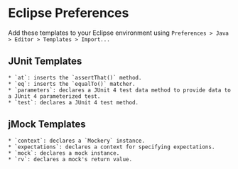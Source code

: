 Eclipse Preferences
===================

Add these templates to your Eclipse environment using
`Preferences > Java > Editor > Templates > Import...`

JUnit Templates
---------------

	* `at`: inserts the `assertThat()` method.
	* `eq`: inserts the `equalTo()` matcher.
	* `parameters`: declares a JUnit 4 test data method to provide data to a JUnit 4 parameterized test.
	* `test`: declares a JUnit 4 test method.

jMock Templates
---------------

	* `context`: declares a `Mockery` instance.
	* `expectations`: declares a context for specifying expectations.
	* `mock`: declares a mock instance.
	* `rv`: declares a mock's return value.
